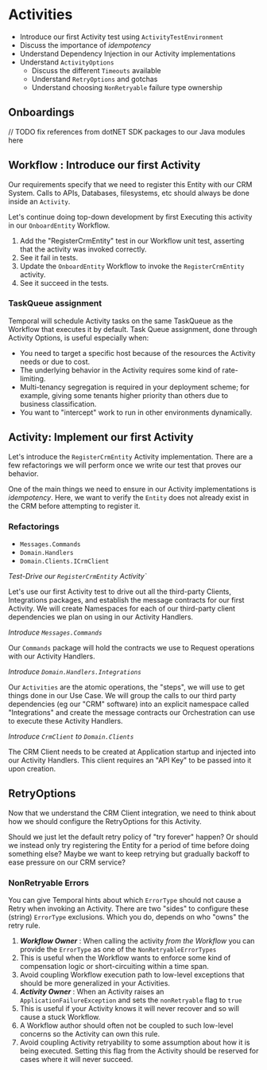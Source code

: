 # Activities

* Introduce our first Activity test using `ActivityTestEnvironment`
* Discuss the importance of _idempotency_ 
* Understand Dependency Injection in our Activity implementations
* Understand `ActivityOptions` 
  * Discuss the different `Timeouts` available 
  * Understand `RetryOptions` and gotchas
  * Understand choosing `NonRetryable` failure type ownership

## Onboardings

// TODO fix references from dotNET SDK packages to our Java modules here

## Workflow : Introduce our first Activity

Our requirements specify that we need to register this Entity with our CRM System.
Calls to APIs, Databases, filesystems, etc should always be done inside an `Activity`.

Let's continue doing top-down development by first Executing this activity in our `OnboardEntity` Workflow.

1. Add the "RegisterCrmEntity" test in our Workflow unit test, asserting that the activity was invoked correctly.
2. See it fail in tests.
3. Update the `OnboardEntity` Workflow to invoke the `RegisterCrmEntity` activity.
4. See it succeed in the tests.

### TaskQueue assignment

Temporal will schedule Activity tasks on the same TaskQueue as the Workflow that executes it by default.
Task Queue assignment, done through Activity Options, is useful especially when:

* You need to target a specific host because of the resources the Activity needs or due to cost.
* The underlying behavior in the Activity requires some kind of rate-limiting.
* Multi-tenancy segregation is required in your deployment scheme; for example, giving some tenants higher priority than others due to business classification.
* You want to "intercept" work to run in other environments dynamically.

## Activity: Implement our first Activity

Let's introduce the `RegisterCrmEntity` Activity implementation.
There are a few refactorings we will perform once we write our test that proves our behavior.

One of the main things we need to ensure in our Activity implementations is _idempotency_.
Here, we want to verify the `Entity` does not already exist in the CRM before attempting to register it.

### Refactorings

- `Messages.Commands`
- `Domain.Handlers`
- `Domain.Clients.ICrmClient`

_Test-Drive our `RegisterCrmEntity` Activity`_

Let's use our first Activity test to drive out all the third-party Clients, Integrations packages,
and establish the message contracts for our first Activity.
We will create Namespaces for each of our third-party client dependencies we plan on using in our Activity Handlers.

_Introduce `Messages.Commands`_

Our `Commands` package will hold the contracts we use to Request operations with our Activity Handlers.

_Introduce `Domain.Handlers.Integrations`_

Our `Activities` are the atomic operations, the "steps", we will use to get things done in our Use Case.
We will group the calls to our third party dependencies (eg our "CRM" software) into an explicit
namespace called "Integrations" and create the message contracts our Orchestration can use to execute
these Activity Handlers.

_Introduce `CrmClient` to `Domain.Clients`_

The CRM Client needs to be created at Application startup and injected into our Activity Handlers.
This client requires an "API Key" to be passed into it upon creation.

## RetryOptions

Now that we understand the CRM Client integration, we need to think about how we should configure
the RetryOptions for this Activity.

Should we just let the default retry policy of "try forever" happen?
Or should we instead only try registering the Entity for a period of time before doing something else?
Maybe we want to keep retrying but gradually backoff to ease pressure on our CRM service?

### NonRetryable Errors

You can give Temporal hints about which `ErrorType` should not cause a Retry when invoking an Activity.
There are two "sides" to configure these (string) `ErrorType` exclusions.
Which you do, depends on who "owns" the retry rule.

1. **_Workflow Owner_** : When calling the activity *from the Workflow* you can provide the `ErrorType` as one of the `NonRetryableErrorTypes`
  1. This is useful when the Workflow wants to enforce some kind of compensation logic or short-circuiting within a time span.
  2. Avoid coupling Workflow execution path to low-level exceptions that should be more generalized in your Activities.
2. **_Activity Owner_** : When an Activity raises an `ApplicationFailureException` and sets the `nonRetryable` flag to `true`
  1. This is useful if your Activity knows it will never recover and so will cause a stuck Workflow.
  2. A Workflow author should often not be coupled to such low-level concerns so the Activity can own this rule.
  3. Avoid coupling Activity retryability to some assumption about how it is being executed. Setting this flag from the Activity should be reserved for cases where it will never succeed.
